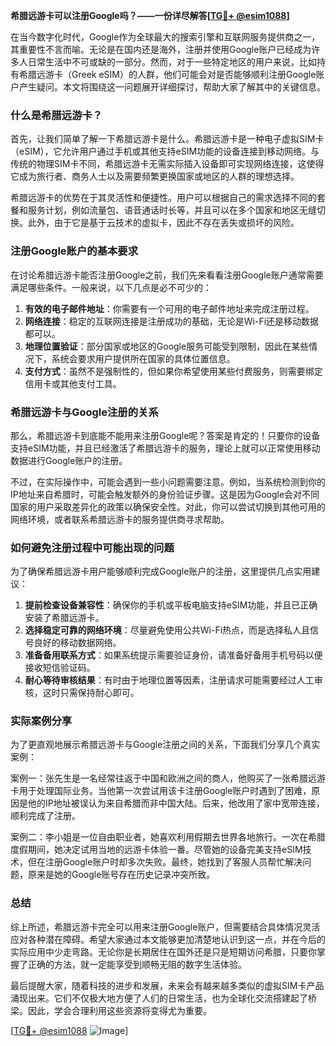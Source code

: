 **希腊远游卡可以注册Google吗？——一份详尽解答[[TG💪+ @esim1088](https://t.me/s/esim1088)]**

在当今数字化时代，Google作为全球最大的搜索引擎和互联网服务提供商之一，其重要性不言而喻。无论是在国内还是海外，注册并使用Google账户已经成为许多人日常生活中不可或缺的一部分。然而，对于一些特定地区的用户来说，比如持有希腊远游卡（Greek eSIM）的人群，他们可能会对是否能够顺利注册Google账户产生疑问。本文将围绕这一问题展开详细探讨，帮助大家了解其中的关键信息。

### 什么是希腊远游卡？

首先，让我们简单了解一下希腊远游卡是什么。希腊远游卡是一种电子虚拟SIM卡（eSIM），它允许用户通过手机或其他支持eSIM功能的设备连接到移动网络。与传统的物理SIM卡不同，希腊远游卡无需实际插入设备即可实现网络连接，这使得它成为旅行者、商务人士以及需要频繁更换国家或地区的人群的理想选择。

希腊远游卡的优势在于其灵活性和便捷性。用户可以根据自己的需求选择不同的套餐和服务计划，例如流量包、语音通话时长等，并且可以在多个国家和地区无缝切换。此外，由于它是基于云技术的虚拟卡，因此不存在丢失或损坏的风险。

### 注册Google账户的基本要求

在讨论希腊远游卡能否注册Google之前，我们先来看看注册Google账户通常需要满足哪些条件。一般来说，以下几点是必不可少的：

1. **有效的电子邮件地址**：你需要有一个可用的电子邮件地址来完成注册过程。
2. **网络连接**：稳定的互联网连接是注册成功的基础，无论是Wi-Fi还是移动数据都可以。
3. **地理位置验证**：部分国家或地区的Google服务可能受到限制，因此在某些情况下，系统会要求用户提供所在国家的具体位置信息。
4. **支付方式**：虽然不是强制性的，但如果你希望使用某些付费服务，则需要绑定信用卡或其他支付工具。

### 希腊远游卡与Google注册的关系

那么，希腊远游卡到底能不能用来注册Google呢？答案是肯定的！只要你的设备支持eSIM功能，并且已经激活了希腊远游卡的服务，理论上就可以正常使用移动数据进行Google账户的注册。

不过，在实际操作中，可能会遇到一些小问题需要注意。例如，当系统检测到你的IP地址来自希腊时，可能会触发额外的身份验证步骤。这是因为Google会对不同国家的用户采取差异化的政策以确保安全性。对此，你可以尝试切换到其他可用的网络环境，或者联系希腊远游卡的服务提供商寻求帮助。

### 如何避免注册过程中可能出现的问题

为了确保希腊远游卡用户能够顺利完成Google账户的注册，这里提供几点实用建议：

1. **提前检查设备兼容性**：确保你的手机或平板电脑支持eSIM功能，并且已正确安装了希腊远游卡。
2. **选择稳定可靠的网络环境**：尽量避免使用公共Wi-Fi热点，而是选择私人且信号良好的移动数据网络。
3. **准备备用联系方式**：如果系统提示需要验证身份，请准备好备用手机号码以便接收短信验证码。
4. **耐心等待审核结果**：有时由于地理位置等因素，注册请求可能需要经过人工审核，这时只需保持耐心即可。

### 实际案例分享

为了更直观地展示希腊远游卡与Google注册之间的关系，下面我们分享几个真实案例：

案例一：张先生是一名经常往返于中国和欧洲之间的商人，他购买了一张希腊远游卡用于处理国际业务。当他第一次尝试用该卡注册Google账户时遇到了困难，原因是他的IP地址被误认为来自希腊而非中国大陆。后来，他改用了家中宽带连接，顺利完成了注册。

案例二：李小姐是一位自由职业者，她喜欢利用假期去世界各地旅行。一次在希腊度假期间，她决定试用当地的远游卡体验一番。尽管她的设备完美支持eSIM技术，但在注册Google账户时却多次失败。最终，她找到了客服人员帮忙解决问题，原来是她的Google账号存在历史记录冲突所致。

### 总结

综上所述，希腊远游卡完全可以用来注册Google账户，但需要结合具体情况灵活应对各种潜在障碍。希望大家通过本文能够更加清楚地认识到这一点，并在今后的实际应用中少走弯路。无论你是长期居住在国外还是只是短期访问希腊，只要你掌握了正确的方法，就一定能享受到顺畅无阻的数字生活体验。

最后提醒大家，随着科技的进步和发展，未来会有越来越多类似的虚拟SIM卡产品涌现出来。它们不仅极大地方便了人们的日常生活，也为全球化交流搭建起了桥梁。因此，学会合理利用这些资源将变得尤为重要。

[[TG💪+ @esim1088](https://t.me/s/esim1088) ![Image](https://i.postimg.cc/4NQfJmqS/Snipaste-2025-05-13-00-14-12.png)]